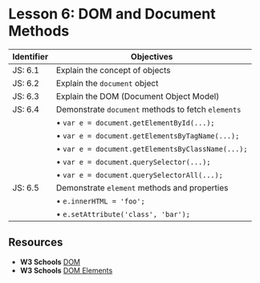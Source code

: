 # Lesson 6: DOM and Document Methods

Identifier   | Objectives
-------------|------------
JS: 6.1      | Explain the concept of objects
JS: 6.2      | Explain the `document` object
JS: 6.3      | Explain the DOM (Document Object Model)
JS: 6.4      | Demonstrate `document` methods to fetch `elements`
             | &bull; `var e = document.getElementById(...);`
             | &bull; `var e = document.getElementsByTagName(...);`
             | &bull; `var e = document.getElementsByClassName(...);`
             | &bull; `var e = document.querySelector(...);`
             | &bull; `var e = document.querySelectorAll(...);`
JS: 6.5      | Demonstrate `element` methods and properties
             | &bull; `e.innerHTML = 'foo';`
             | &bull; `e.setAttribute('class', 'bar');`

## Resources

- __W3 Schools__ [DOM](http://www.w3schools.com/js/js_htmldom.asp)
- __W3 Schools__ [DOM Elements](http://www.w3schools.com/js/js_htmldom_elements.asp)